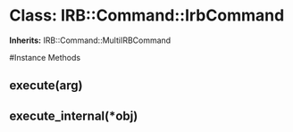 # Class: IRB::Command::IrbCommand
**Inherits:** IRB::Command::MultiIRBCommand
    




#Instance Methods
## execute(arg) [](#method-i-execute)

## execute_internal(*obj) [](#method-i-execute_internal)

